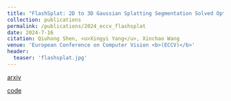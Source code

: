 ```yaml
---
title: "FlashSplat: 2D to 3D Gaussian Splatting Segmentation Solved Optimally"
collection: publications
permalink: /publications/2024_eccv_flashsplat
date: 2024-7-16
citation: Qiuhong Shen, <u>Xingyi Yang</u>, Xinchao Wang
venue: 'European Conference on Computer Vision <b>(ECCV)</b>'
header:
  teaser: 'flashsplat.jpg'
---
```


[arxiv](https://arxiv.org/abs/2409.08270)


[code](https://github.com/florinshen/FlashSplat)
